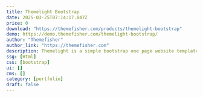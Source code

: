 ```yaml
---
title: Themelight Bootstrap
date: 2025-03-25T07:14:17.847Z
price: 0
download: "https://themefisher.com/products/themelight-bootstrap"
demo: https://demo.themefisher.com/themelight-bootstrap/
author: "Themefisher"
author_link: "https://themefisher.com"
description: Themelight is a simple bootstrap one page website template.
ssg: [Html]
css: [bootstrap]
ui: []
cms: []
category: [portfolio]
draft: false
---
```


